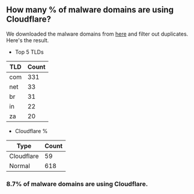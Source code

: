 ## How many % of malware domains are using Cloudflare?


We downloaded the malware domains from [here](https://urlhaus.abuse.ch) and filter out duplicates.
Here's the result.


[//]: # (start replacement)


- Top 5 TLDs

| TLD | Count |
| --- | --- |
| com | 331 |
| net | 33 |
| br | 31 |
| in | 22 |
| za | 20 |


- Cloudflare %

| Type | Count |
| --- | --- |
| Cloudflare | 59 |
| Normal | 618 |


### 8.7% of malware domains are using Cloudflare.